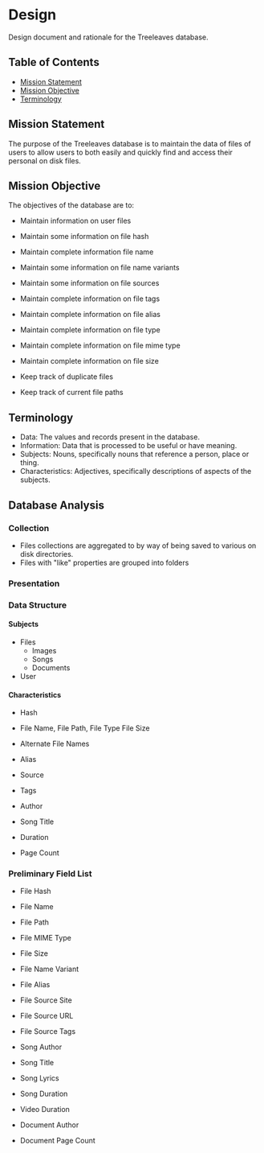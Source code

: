 # Design

Design document and rationale for the Treeleaves database.

## Table of Contents

- [Mission Statement](#mission-statement)
- [Mission Objective](#mission-objective)
- [Terminology](#terminology)

## Mission Statement

The purpose of the Treeleaves database is to maintain the data of files of users to
allow users to both easily and quickly find and access their personal on disk files.

## Mission Objective

The objectives of the database are to:

- Maintain information on user files
- Maintain some information on file hash
- Maintain complete information file name
- Maintain some information on file name variants
- Maintain some information on file sources
- Maintain complete information on file tags
- Maintain complete information on file alias
- Maintain complete information on file type
- Maintain complete information on file mime type
- Maintain complete information on file size

- Keep track of duplicate files
- Keep track of current file paths

## Terminology

- Data: The values and records present in the database.
- Information: Data that is processed to be useful or have meaning.
- Subjects: Nouns, specifically nouns that reference a person, place or thing.
- Characteristics: Adjectives, specifically descriptions of aspects of the subjects.

## Database Analysis

### Collection

- Files collections are aggregated to by way of being saved to various on disk directories.
- Files with "like" properties are grouped into folders

### Presentation

### Data Structure

#### Subjects

- Files
    - Images
    - Songs
    - Documents
- User

#### Characteristics

- Hash
- File Name, File Path, File Type File Size
- Alternate File Names
- Alias
- Source
- Tags

- Author
- Song Title
- Duration

- Page Count

### Preliminary Field List

- File Hash
- File Name
- File Path
- File MIME Type
- File Size
- File Name Variant

- File Alias
- File Source Site
- File Source URL
- File Source Tags

- Song Author
- Song Title
- Song Lyrics
- Song Duration

- Video Duration

- Document Author
- Document Page Count

